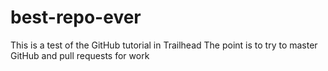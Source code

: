 # best-repo-ever
This is a test of the GitHub tutorial in Trailhead
The point is to try to master GitHub and pull requests for work